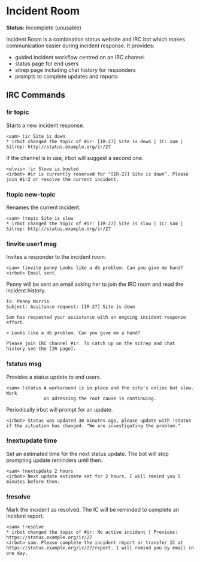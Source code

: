 Incident Room
=============

**Status:** Incomplete (unusable)

Incident Room is a combination status website and IRC bot which makes
communication easier during incident response. It provides:

* guided incident workflow centred on an IRC channel
* status page for end users
* sitrep page including chat history for responders
* prompts to complete updates and reports

IRC Commands
------------

### !ir topic

Starts a new incident response.

    <sam> !ir Site is down
    * irbot changed the topic of #ir: [IR-27] Site is down | IC: sam | Sitrep: http://status.example.org/ir/27

If the channel is in use, irbot will suggest a second one.

    <elvis> !ir Stove is busted
    <irbot> #ir is currently reserved for "[IR-27] Site is down". Please join #ir2 or resolve the current incident.

### !topic new-topic

Renames the current incident.

    <sam> !topic Site is slow
    * irbot changed the topic of #ir: [IR-27] Site is slow | IC: sam | Sitrep: http://status.example.org/ir/27

### !invite user1 msg

Invites a responder to the incident room.

    <sam> !invite penny Looks like a db problem. Can you give me hand?
    <irbot> Email sent.

Penny will be sent an email asking her to join the IRC room and read the incident history.

    To: Penny Morris
    Subject: Assitance request: [IR-27] Site is down

    Sam has requested your assistance with an ongoing incident response effort.

    > Looks like a db problem. Can you give me a hand?

    Please join IRC channel #ir. To catch up on the sitrep and chat history see the [IR page].

### !status msg

Provides a status update to end users.

    <sam> !status A workaround is in place and the site's online but slow. Work
                  on adressing the root cause is continuing.

Periodically irbot will prompt for an update.

    <irbot> Status was updated 30 minutes ago, please update with !status if the situation has changed. "We are investigating the problem."

### !nextupdate time

Set an estimated time for the next status update. The bot will stop prompting
update reminders until then.

    <sam> !nextupdate 2 hours
    <irbot> Next update estimate set for 2 hours. I will remind you 5 minutes before then.

### !resolve

Mark the incident as resolved. The IC will be reminded to complete an incident report.

    <sam> !resolve
    * irbot changed the topic of #ir: No active incident | Previous: https://status.example.org/ir/27
    <irbot> sam: Please complete the incident report or transfer IC at https://status.example.org/ir/27/report. I will remind you by email in one day.
